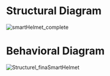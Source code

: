 
 # Structural Diagram

 
![smartHelmet_complete](https://user-images.githubusercontent.com/98841253/157017424-6cf775a8-6050-46dc-a7ff-f76620a853f1.JPG)


 # Behavioral Diagram
![Structurel_finaSmartHelmet](https://user-images.githubusercontent.com/98841253/157030024-c6af5f5d-f1cc-441b-9de6-fc333325cc9c.JPG)
